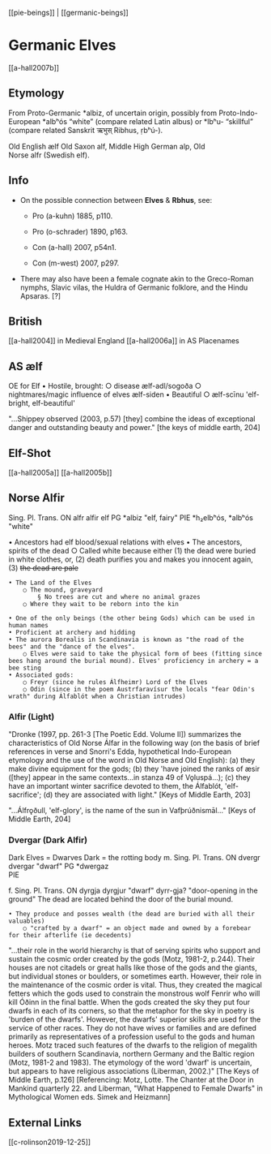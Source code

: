 [[pie-beings]] | [[germanic-beings]]

# Germanic Elves
[[a-hall2007b]]
## Etymology
From Proto-Germanic *albiz, of uncertain origin, possibly from Proto-Indo-European *albʰós “white” (compare related Latin albus) or *lbʰu- “skillful” (compare related Sanskrit ऋभुस् Ribhus, ṛbʰú-).  

Old English ælf Old Saxon alf, Middle High German alp, Old Norse alfr (Swedish elf).
## Info

- On the possible connection between **Elves** & **Rbhus**, see:
  
  - Pro  (a-kuhn) 1885, p110.
  
  - Pro  (o-schrader) 1890, p163.
  
  - Con  (a-hall) 2007, p54n1.
  
  - Con  (m-west) 2007, p297.

- There may also have been a female cognate akin to the Greco-Roman nymphs, Slavic vilas, the Huldra of Germanic folklore, and the Hindu Apsaras. [?]
## British
[[a-hall2004]] in Medieval England
[[a-hall2006a]] in AS Placenames

## AS ælf
OE for Elf
	• Hostile, brought:
		○ disease  ælf-adl/sogoða
		○ nightmares/magic influence of elves  ælf-siden
	• Beautiful
		○ ælf-scīnu 'elf-bright, elf-beautiful'
		
"...Shippey observed (2003, p.57) [they] combine the ideas of exceptional danger and outstanding beauty and power." [the keys of middle earth, 204]
	
## Elf-Shot
[[a-hall2005a]]
[[a-hall2005b]]


## Norse Alfir

Sing.	Pl.	Trans.
ON	alfr	alfir	elf
PG	*albiz		"elf, fairy"
PIE	*h₂elbʰós, *albʰós		"white"


• Ancestors had elf blood/sexual relations with elves
	• The ancestors, spirits of the dead
		○ Called white because either (1) the dead were buried in white clothes, or, (2) death purifies you and makes you innocent again, (3) ~~the dead are pale~~
		
	• The Land of the Elves
		○ The mound, graveyard
			§ No trees are cut and where no animal grazes
		○ Where they wait to be reborn into the kin
		
	• One of the only beings (the other being Gods) which can be used in human names
	• Proficient at archery and hidding
	• The aurora Borealis in Scandinavia is known as "the road of the bees" and the "dance of the elves".
		○ Elves were said to take the physical form of bees (fitting since bees hang around the burial mound). Elves' proficiency in archery = a bee sting
	• Associated gods:
		○ Freyr (since he rules Álfheimr) Lord of the Elves
		○ Odin (since in the poem Austrfaravísur the locals "fear Odin's wrath" during Álfablót when a Christian intrudes) 
		
		
### Alfir (Light)


"Dronke (1997, pp. 261-3 [The Poetic Edd. Volume II]) summarizes the characteristics of Old Norse Álfar in the following way (on the basis of brief references in verse and Snorri's Edda, hypothetical Indo-European etymology and the use of the word in Old Norse and Old English):
(a) they make divine equipment for the gods;
(b) they 'have joined the ranks of æsir ([they] appear in the same contexts...in stanza 49 of Vǫluspá...);
(c) they have an important winter sacrifice devoted to them, the Álfablót, 'elf-sacrifice';
(d) they are associated with light." [Keys of Middle Earth, 203]


"...Álfrǫðull, 'elf-glory', is the name of the sun in Vafþrúðnismāl..." [Keys of Middle Earth, 204]



### Dvergar (Dark Alfir)
Dark Elves = Dwarves
Dark = the rotting body
m.	Sing.	Pl.	Trans.
ON	dvergr	dvergar	"dwarf"
PG	*dwergaz		
PIE			

f.	Sing.	Pl.	Trans.
ON	dyrgja	dyrgjur	"dwarf"
dyrr-gja?		"door-opening in the ground" The dead are located behind the door of the burial mound.


	• They produce and posses wealth (the dead are buried with all their valuables)
		○ "crafted by a dwarf" = an object made and owned by a forebear for their afterlife (ie decedents)


"...their role in the world hierarchy is that of serving spirits who support and sustain the cosmic order created by the gods (Motz, 1981-2, p.244). Their houses are not citadels or great halls like those of the gods and the giants, but individual stones or boulders, or sometimes earth. However, their role in the maintenance of the cosmic order is vital. Thus, they created the magical fetters which the gods used to constrain the monstrous wolf Fenrir who will kill Óðinn in the final battle. When the gods created the sky they put four dwarfs in each of its corners, so that the metaphor for the sky in poetry is 'burden of the dwarfs'. However, the dwarfs' superior skills are used for the service of other races. They do not have wives or families and are defined primarily as representatives of a profession useful to the gods and human heroes. Motz traced such features of the dwarfs to the religion of megalith builders of southern Scandinavia, northern Germany and the Baltic region (Motz, 1981-2 and 1983). The etymology of the word 'dwarf' is uncertain, but appears to have religious associations (Liberman, 2002.)" [The Keys of Middle Earth, p.126] [Referencing: Motz, Lotte. The Chanter at the Door in Mankind quarterly 22. and Liberman, "What Happened to Female Dwarfs" in Mythological Women eds. Simek and Heizmann]



## External Links
[[c-rolinson2019-12-25]]
